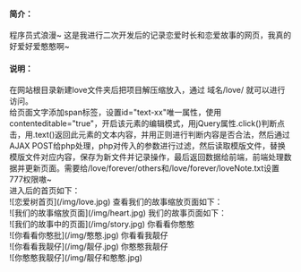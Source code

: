 <h4>简介：</h4>
程序员式浪漫~ 这是我进行二次开发后的记录恋爱时长和恋爱故事的网页，我真的好爱好爱憨憨啊~<br>
<h4>说明：</h4>
在网站根目录新建love文件夹后把项目解压缩放入，通过 域名/love/ 就可以进行访问。<br>
给页面文字添加span标签，设置id="text-xx"唯一属性，使用contenteditable="true"，开启该元素的编辑模式，用jQuery属性.click()判断点击，用.text()返回此元素的文本内容，并用正则进行判断内容是否合法，然后通过AJAX POST给php处理，php对传入的参数进行过滤，然后读取模版文件，替换模版文件对应内容，保存为新文件并记录操作，最后返回数据给前端，前端处理数据并更新页面。需要给/love/forever/others和/love/forever/loveNote.txt设置777权限嗷~<br>
进入后的首页如下：<br>
![恋爱树首页](/img/love.jpg)
查看我们的故事缩放页面如下：<br>
![我们的故事缩放页面](/img/heart.jpg)
我们的故事页面如下：<br>
![我们的故事中的页面](/img/story.jpg)
你看看你憨憨<br>
![你看看你憨批](/img/憨憨.jpg)
你看看我靓仔<br>
![你看看我靓仔](/img/靓仔.jpg)
你憨憨我靓仔<br>
![你憨憨我靓仔](/img/靓仔和憨憨.jpg)
